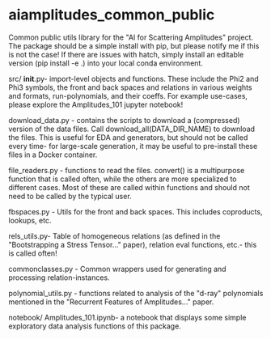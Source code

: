 # aiamplitudes_common_public
Common public utils library for the "AI for Scattering Amplitudes" project.
The package should be a simple install with pip, but please notify me if this is not the case!
If there are issues with hatch, simply install an editable version (pip install -e .) into your local conda environment.

src/
__init__.py- import-level objects and functions. These include the Phi2 and Phi3 symbols, the front and back spaces and relations in various weights and formats, run-polynomials, and their coeffs.
For example use-cases, please explore the Amplitudes_101 jupyter notebook!

download_data.py - contains the scripts to download a (compressed) version of the data files. Call download_all(DATA_DIR_NAME) to download the files.
This is useful for EDA and generators, but should not be called every time- for large-scale generation, it may be useful to pre-install these files in a Docker container.

file_readers.py - functions to read the files. convert() is a multipurpose function that is called often, while the others are more specialized to different cases.
Most of these are called within functions and should not need to be called by the typical user.

fbspaces.py - Utils for the front and back spaces. This includes coproducts, lookups, etc.

rels_utils.py- Table of homogeneous relations (as defined in the "Bootstrapping a Stress Tensor..." paper), relation eval functions, etc.- this is called often!

commonclasses.py - Common wrappers used for generating and processing relation-instances.

polynomial_utils.py - functions related to analysis of the "d-ray" polynomials mentioned in the "Recurrent Features of Amplitudes..." paper.

notebook/
Amplitudes_101.ipynb- a notebook that displays some simple exploratory data analysis functions of this package.
